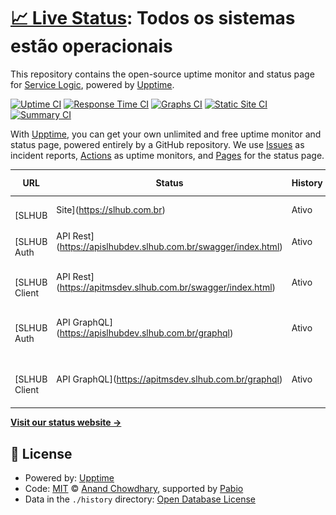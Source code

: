 # [📈 Live Status](https://Service-Logic.github.io/statuspage1): <!--live status--> **Todos os sistemas estão operacionais**

This repository contains the open-source uptime monitor and status page for [Service Logic](www.servicelogic.com.br), powered by [Upptime](https://github.com/upptime/upptime).

[![Uptime CI](https://github.com/Service-Logic/statuspage1/workflows/Uptime%20CI/badge.svg)](https://github.com/Service-Logic/statuspage1/actions?query=workflow%3A%22Uptime+CI%22)
[![Response Time CI](https://github.com/Service-Logic/statuspage1/workflows/Response%20Time%20CI/badge.svg)](https://github.com/Service-Logic/statuspage1/actions?query=workflow%3A%22Response+Time+CI%22)
[![Graphs CI](https://github.com/Service-Logic/statuspage1/workflows/Graphs%20CI/badge.svg)](https://github.com/Service-Logic/statuspage1/actions?query=workflow%3A%22Graphs+CI%22)
[![Static Site CI](https://github.com/Service-Logic/statuspage1/workflows/Static%20Site%20CI/badge.svg)](https://github.com/Service-Logic/statuspage1/actions?query=workflow%3A%22Static+Site+CI%22)
[![Summary CI](https://github.com/Service-Logic/statuspage1/workflows/Summary%20CI/badge.svg)](https://github.com/Service-Logic/statuspage1/actions?query=workflow%3A%22Summary+CI%22)

With [Upptime](https://upptime.js.org), you can get your own unlimited and free uptime monitor and status page, powered entirely by a GitHub repository. We use [Issues](https://github.com/Service-Logic/statuspage1/issues) as incident reports, [Actions](https://github.com/Service-Logic/statuspage1/actions) as uptime monitors, and [Pages](https://Service-Logic.github.io/statuspage1) for the status page.

<!--start: status pages-->
<!-- This summary is generated by Upptime (https://github.com/upptime/upptime) -->
<!-- Do not edit this manually, your changes will be overwritten -->
<!-- prettier-ignore -->
| URL | Status | History | Response Time | Uptime |
| --- | ------ | ------- | ------------- | ------ |
| <img alt="" src="https://icons.duckduckgo.com/ip3/slhub.com.br.ico" height="13"> [SLHUB | Site](https://slhub.com.br) | Ativo | [slhub-site.yml](https://github.com/Service-Logic/statuspage1/commits/HEAD/history/slhub-site.yml) | <details><summary><img alt="Response time graph" src="./graphs/slhub-site/response-time-week.png" height="20"> 874ms</summary><br><a href="https://Service-Logic.github.io/statuspage1/history/slhub-site"><img alt="Response time 1121" src="https://img.shields.io/endpoint?url=https%3A%2F%2Fraw.githubusercontent.com%2FService-Logic%2Fstatuspage1%2FHEAD%2Fapi%2Fslhub-site%2Fresponse-time.json"></a><br><a href="https://Service-Logic.github.io/statuspage1/history/slhub-site"><img alt="24-hour response time 876" src="https://img.shields.io/endpoint?url=https%3A%2F%2Fraw.githubusercontent.com%2FService-Logic%2Fstatuspage1%2FHEAD%2Fapi%2Fslhub-site%2Fresponse-time-day.json"></a><br><a href="https://Service-Logic.github.io/statuspage1/history/slhub-site"><img alt="7-day response time 874" src="https://img.shields.io/endpoint?url=https%3A%2F%2Fraw.githubusercontent.com%2FService-Logic%2Fstatuspage1%2FHEAD%2Fapi%2Fslhub-site%2Fresponse-time-week.json"></a><br><a href="https://Service-Logic.github.io/statuspage1/history/slhub-site"><img alt="30-day response time 952" src="https://img.shields.io/endpoint?url=https%3A%2F%2Fraw.githubusercontent.com%2FService-Logic%2Fstatuspage1%2FHEAD%2Fapi%2Fslhub-site%2Fresponse-time-month.json"></a><br><a href="https://Service-Logic.github.io/statuspage1/history/slhub-site"><img alt="1-year response time 1121" src="https://img.shields.io/endpoint?url=https%3A%2F%2Fraw.githubusercontent.com%2FService-Logic%2Fstatuspage1%2FHEAD%2Fapi%2Fslhub-site%2Fresponse-time-year.json"></a></details> | <details><summary><a href="https://Service-Logic.github.io/statuspage1/history/slhub-site">100.00%</a></summary><a href="https://Service-Logic.github.io/statuspage1/history/slhub-site"><img alt="All-time uptime 99.52%" src="https://img.shields.io/endpoint?url=https%3A%2F%2Fraw.githubusercontent.com%2FService-Logic%2Fstatuspage1%2FHEAD%2Fapi%2Fslhub-site%2Fuptime.json"></a><br><a href="https://Service-Logic.github.io/statuspage1/history/slhub-site"><img alt="24-hour uptime 100.00%" src="https://img.shields.io/endpoint?url=https%3A%2F%2Fraw.githubusercontent.com%2FService-Logic%2Fstatuspage1%2FHEAD%2Fapi%2Fslhub-site%2Fuptime-day.json"></a><br><a href="https://Service-Logic.github.io/statuspage1/history/slhub-site"><img alt="7-day uptime 100.00%" src="https://img.shields.io/endpoint?url=https%3A%2F%2Fraw.githubusercontent.com%2FService-Logic%2Fstatuspage1%2FHEAD%2Fapi%2Fslhub-site%2Fuptime-week.json"></a><br><a href="https://Service-Logic.github.io/statuspage1/history/slhub-site"><img alt="30-day uptime 100.00%" src="https://img.shields.io/endpoint?url=https%3A%2F%2Fraw.githubusercontent.com%2FService-Logic%2Fstatuspage1%2FHEAD%2Fapi%2Fslhub-site%2Fuptime-month.json"></a><br><a href="https://Service-Logic.github.io/statuspage1/history/slhub-site"><img alt="1-year uptime 99.52%" src="https://img.shields.io/endpoint?url=https%3A%2F%2Fraw.githubusercontent.com%2FService-Logic%2Fstatuspage1%2FHEAD%2Fapi%2Fslhub-site%2Fuptime-year.json"></a></details>
| <img alt="" src="https://icons.duckduckgo.com/ip3/apislhubdev.slhub.com.br.ico" height="13"> [SLHUB Auth | API Rest](https://apislhubdev.slhub.com.br/swagger/index.html) | Ativo | [slhub-auth-api-rest.yml](https://github.com/Service-Logic/statuspage1/commits/HEAD/history/slhub-auth-api-rest.yml) | <details><summary><img alt="Response time graph" src="./graphs/slhub-auth-api-rest/response-time-week.png" height="20"> 520ms</summary><br><a href="https://Service-Logic.github.io/statuspage1/history/slhub-auth-api-rest"><img alt="Response time 607" src="https://img.shields.io/endpoint?url=https%3A%2F%2Fraw.githubusercontent.com%2FService-Logic%2Fstatuspage1%2FHEAD%2Fapi%2Fslhub-auth-api-rest%2Fresponse-time.json"></a><br><a href="https://Service-Logic.github.io/statuspage1/history/slhub-auth-api-rest"><img alt="24-hour response time 483" src="https://img.shields.io/endpoint?url=https%3A%2F%2Fraw.githubusercontent.com%2FService-Logic%2Fstatuspage1%2FHEAD%2Fapi%2Fslhub-auth-api-rest%2Fresponse-time-day.json"></a><br><a href="https://Service-Logic.github.io/statuspage1/history/slhub-auth-api-rest"><img alt="7-day response time 520" src="https://img.shields.io/endpoint?url=https%3A%2F%2Fraw.githubusercontent.com%2FService-Logic%2Fstatuspage1%2FHEAD%2Fapi%2Fslhub-auth-api-rest%2Fresponse-time-week.json"></a><br><a href="https://Service-Logic.github.io/statuspage1/history/slhub-auth-api-rest"><img alt="30-day response time 557" src="https://img.shields.io/endpoint?url=https%3A%2F%2Fraw.githubusercontent.com%2FService-Logic%2Fstatuspage1%2FHEAD%2Fapi%2Fslhub-auth-api-rest%2Fresponse-time-month.json"></a><br><a href="https://Service-Logic.github.io/statuspage1/history/slhub-auth-api-rest"><img alt="1-year response time 607" src="https://img.shields.io/endpoint?url=https%3A%2F%2Fraw.githubusercontent.com%2FService-Logic%2Fstatuspage1%2FHEAD%2Fapi%2Fslhub-auth-api-rest%2Fresponse-time-year.json"></a></details> | <details><summary><a href="https://Service-Logic.github.io/statuspage1/history/slhub-auth-api-rest">100.00%</a></summary><a href="https://Service-Logic.github.io/statuspage1/history/slhub-auth-api-rest"><img alt="All-time uptime 99.57%" src="https://img.shields.io/endpoint?url=https%3A%2F%2Fraw.githubusercontent.com%2FService-Logic%2Fstatuspage1%2FHEAD%2Fapi%2Fslhub-auth-api-rest%2Fuptime.json"></a><br><a href="https://Service-Logic.github.io/statuspage1/history/slhub-auth-api-rest"><img alt="24-hour uptime 100.00%" src="https://img.shields.io/endpoint?url=https%3A%2F%2Fraw.githubusercontent.com%2FService-Logic%2Fstatuspage1%2FHEAD%2Fapi%2Fslhub-auth-api-rest%2Fuptime-day.json"></a><br><a href="https://Service-Logic.github.io/statuspage1/history/slhub-auth-api-rest"><img alt="7-day uptime 100.00%" src="https://img.shields.io/endpoint?url=https%3A%2F%2Fraw.githubusercontent.com%2FService-Logic%2Fstatuspage1%2FHEAD%2Fapi%2Fslhub-auth-api-rest%2Fuptime-week.json"></a><br><a href="https://Service-Logic.github.io/statuspage1/history/slhub-auth-api-rest"><img alt="30-day uptime 100.00%" src="https://img.shields.io/endpoint?url=https%3A%2F%2Fraw.githubusercontent.com%2FService-Logic%2Fstatuspage1%2FHEAD%2Fapi%2Fslhub-auth-api-rest%2Fuptime-month.json"></a><br><a href="https://Service-Logic.github.io/statuspage1/history/slhub-auth-api-rest"><img alt="1-year uptime 99.57%" src="https://img.shields.io/endpoint?url=https%3A%2F%2Fraw.githubusercontent.com%2FService-Logic%2Fstatuspage1%2FHEAD%2Fapi%2Fslhub-auth-api-rest%2Fuptime-year.json"></a></details>
| <img alt="" src="https://icons.duckduckgo.com/ip3/apitmsdev.slhub.com.br.ico" height="13"> [SLHUB Client | API Rest](https://apitmsdev.slhub.com.br/swagger/index.html) | Ativo | [slhub-client-api-rest.yml](https://github.com/Service-Logic/statuspage1/commits/HEAD/history/slhub-client-api-rest.yml) | <details><summary><img alt="Response time graph" src="./graphs/slhub-client-api-rest/response-time-week.png" height="20"> 532ms</summary><br><a href="https://Service-Logic.github.io/statuspage1/history/slhub-client-api-rest"><img alt="Response time 584" src="https://img.shields.io/endpoint?url=https%3A%2F%2Fraw.githubusercontent.com%2FService-Logic%2Fstatuspage1%2FHEAD%2Fapi%2Fslhub-client-api-rest%2Fresponse-time.json"></a><br><a href="https://Service-Logic.github.io/statuspage1/history/slhub-client-api-rest"><img alt="24-hour response time 484" src="https://img.shields.io/endpoint?url=https%3A%2F%2Fraw.githubusercontent.com%2FService-Logic%2Fstatuspage1%2FHEAD%2Fapi%2Fslhub-client-api-rest%2Fresponse-time-day.json"></a><br><a href="https://Service-Logic.github.io/statuspage1/history/slhub-client-api-rest"><img alt="7-day response time 532" src="https://img.shields.io/endpoint?url=https%3A%2F%2Fraw.githubusercontent.com%2FService-Logic%2Fstatuspage1%2FHEAD%2Fapi%2Fslhub-client-api-rest%2Fresponse-time-week.json"></a><br><a href="https://Service-Logic.github.io/statuspage1/history/slhub-client-api-rest"><img alt="30-day response time 579" src="https://img.shields.io/endpoint?url=https%3A%2F%2Fraw.githubusercontent.com%2FService-Logic%2Fstatuspage1%2FHEAD%2Fapi%2Fslhub-client-api-rest%2Fresponse-time-month.json"></a><br><a href="https://Service-Logic.github.io/statuspage1/history/slhub-client-api-rest"><img alt="1-year response time 584" src="https://img.shields.io/endpoint?url=https%3A%2F%2Fraw.githubusercontent.com%2FService-Logic%2Fstatuspage1%2FHEAD%2Fapi%2Fslhub-client-api-rest%2Fresponse-time-year.json"></a></details> | <details><summary><a href="https://Service-Logic.github.io/statuspage1/history/slhub-client-api-rest">100.00%</a></summary><a href="https://Service-Logic.github.io/statuspage1/history/slhub-client-api-rest"><img alt="All-time uptime 99.92%" src="https://img.shields.io/endpoint?url=https%3A%2F%2Fraw.githubusercontent.com%2FService-Logic%2Fstatuspage1%2FHEAD%2Fapi%2Fslhub-client-api-rest%2Fuptime.json"></a><br><a href="https://Service-Logic.github.io/statuspage1/history/slhub-client-api-rest"><img alt="24-hour uptime 100.00%" src="https://img.shields.io/endpoint?url=https%3A%2F%2Fraw.githubusercontent.com%2FService-Logic%2Fstatuspage1%2FHEAD%2Fapi%2Fslhub-client-api-rest%2Fuptime-day.json"></a><br><a href="https://Service-Logic.github.io/statuspage1/history/slhub-client-api-rest"><img alt="7-day uptime 100.00%" src="https://img.shields.io/endpoint?url=https%3A%2F%2Fraw.githubusercontent.com%2FService-Logic%2Fstatuspage1%2FHEAD%2Fapi%2Fslhub-client-api-rest%2Fuptime-week.json"></a><br><a href="https://Service-Logic.github.io/statuspage1/history/slhub-client-api-rest"><img alt="30-day uptime 100.00%" src="https://img.shields.io/endpoint?url=https%3A%2F%2Fraw.githubusercontent.com%2FService-Logic%2Fstatuspage1%2FHEAD%2Fapi%2Fslhub-client-api-rest%2Fuptime-month.json"></a><br><a href="https://Service-Logic.github.io/statuspage1/history/slhub-client-api-rest"><img alt="1-year uptime 99.92%" src="https://img.shields.io/endpoint?url=https%3A%2F%2Fraw.githubusercontent.com%2FService-Logic%2Fstatuspage1%2FHEAD%2Fapi%2Fslhub-client-api-rest%2Fuptime-year.json"></a></details>
| <img alt="" src="https://icons.duckduckgo.com/ip3/apislhubdev.slhub.com.br.ico" height="13"> [SLHUB Auth | API GraphQL](https://apislhubdev.slhub.com.br/graphql) | Ativo | [slhub-auth-api-graph-ql.yml](https://github.com/Service-Logic/statuspage1/commits/HEAD/history/slhub-auth-api-graph-ql.yml) | <details><summary><img alt="Response time graph" src="./graphs/slhub-auth-api-graph-ql/response-time-week.png" height="20"> 912ms</summary><br><a href="https://Service-Logic.github.io/statuspage1/history/slhub-auth-api-graph-ql"><img alt="Response time 1094" src="https://img.shields.io/endpoint?url=https%3A%2F%2Fraw.githubusercontent.com%2FService-Logic%2Fstatuspage1%2FHEAD%2Fapi%2Fslhub-auth-api-graph-ql%2Fresponse-time.json"></a><br><a href="https://Service-Logic.github.io/statuspage1/history/slhub-auth-api-graph-ql"><img alt="24-hour response time 494" src="https://img.shields.io/endpoint?url=https%3A%2F%2Fraw.githubusercontent.com%2FService-Logic%2Fstatuspage1%2FHEAD%2Fapi%2Fslhub-auth-api-graph-ql%2Fresponse-time-day.json"></a><br><a href="https://Service-Logic.github.io/statuspage1/history/slhub-auth-api-graph-ql"><img alt="7-day response time 912" src="https://img.shields.io/endpoint?url=https%3A%2F%2Fraw.githubusercontent.com%2FService-Logic%2Fstatuspage1%2FHEAD%2Fapi%2Fslhub-auth-api-graph-ql%2Fresponse-time-week.json"></a><br><a href="https://Service-Logic.github.io/statuspage1/history/slhub-auth-api-graph-ql"><img alt="30-day response time 1190" src="https://img.shields.io/endpoint?url=https%3A%2F%2Fraw.githubusercontent.com%2FService-Logic%2Fstatuspage1%2FHEAD%2Fapi%2Fslhub-auth-api-graph-ql%2Fresponse-time-month.json"></a><br><a href="https://Service-Logic.github.io/statuspage1/history/slhub-auth-api-graph-ql"><img alt="1-year response time 1094" src="https://img.shields.io/endpoint?url=https%3A%2F%2Fraw.githubusercontent.com%2FService-Logic%2Fstatuspage1%2FHEAD%2Fapi%2Fslhub-auth-api-graph-ql%2Fresponse-time-year.json"></a></details> | <details><summary><a href="https://Service-Logic.github.io/statuspage1/history/slhub-auth-api-graph-ql">100.00%</a></summary><a href="https://Service-Logic.github.io/statuspage1/history/slhub-auth-api-graph-ql"><img alt="All-time uptime 99.56%" src="https://img.shields.io/endpoint?url=https%3A%2F%2Fraw.githubusercontent.com%2FService-Logic%2Fstatuspage1%2FHEAD%2Fapi%2Fslhub-auth-api-graph-ql%2Fuptime.json"></a><br><a href="https://Service-Logic.github.io/statuspage1/history/slhub-auth-api-graph-ql"><img alt="24-hour uptime 100.00%" src="https://img.shields.io/endpoint?url=https%3A%2F%2Fraw.githubusercontent.com%2FService-Logic%2Fstatuspage1%2FHEAD%2Fapi%2Fslhub-auth-api-graph-ql%2Fuptime-day.json"></a><br><a href="https://Service-Logic.github.io/statuspage1/history/slhub-auth-api-graph-ql"><img alt="7-day uptime 100.00%" src="https://img.shields.io/endpoint?url=https%3A%2F%2Fraw.githubusercontent.com%2FService-Logic%2Fstatuspage1%2FHEAD%2Fapi%2Fslhub-auth-api-graph-ql%2Fuptime-week.json"></a><br><a href="https://Service-Logic.github.io/statuspage1/history/slhub-auth-api-graph-ql"><img alt="30-day uptime 100.00%" src="https://img.shields.io/endpoint?url=https%3A%2F%2Fraw.githubusercontent.com%2FService-Logic%2Fstatuspage1%2FHEAD%2Fapi%2Fslhub-auth-api-graph-ql%2Fuptime-month.json"></a><br><a href="https://Service-Logic.github.io/statuspage1/history/slhub-auth-api-graph-ql"><img alt="1-year uptime 99.56%" src="https://img.shields.io/endpoint?url=https%3A%2F%2Fraw.githubusercontent.com%2FService-Logic%2Fstatuspage1%2FHEAD%2Fapi%2Fslhub-auth-api-graph-ql%2Fuptime-year.json"></a></details>
| <img alt="" src="https://icons.duckduckgo.com/ip3/apitmsdev.slhub.com.br.ico" height="13"> [SLHUB Client | API GraphQL](https://apitmsdev.slhub.com.br/graphql) | Ativo | [slhub-client-api-graph-ql.yml](https://github.com/Service-Logic/statuspage1/commits/HEAD/history/slhub-client-api-graph-ql.yml) | <details><summary><img alt="Response time graph" src="./graphs/slhub-client-api-graph-ql/response-time-week.png" height="20"> 729ms</summary><br><a href="https://Service-Logic.github.io/statuspage1/history/slhub-client-api-graph-ql"><img alt="Response time 855" src="https://img.shields.io/endpoint?url=https%3A%2F%2Fraw.githubusercontent.com%2FService-Logic%2Fstatuspage1%2FHEAD%2Fapi%2Fslhub-client-api-graph-ql%2Fresponse-time.json"></a><br><a href="https://Service-Logic.github.io/statuspage1/history/slhub-client-api-graph-ql"><img alt="24-hour response time 612" src="https://img.shields.io/endpoint?url=https%3A%2F%2Fraw.githubusercontent.com%2FService-Logic%2Fstatuspage1%2FHEAD%2Fapi%2Fslhub-client-api-graph-ql%2Fresponse-time-day.json"></a><br><a href="https://Service-Logic.github.io/statuspage1/history/slhub-client-api-graph-ql"><img alt="7-day response time 729" src="https://img.shields.io/endpoint?url=https%3A%2F%2Fraw.githubusercontent.com%2FService-Logic%2Fstatuspage1%2FHEAD%2Fapi%2Fslhub-client-api-graph-ql%2Fresponse-time-week.json"></a><br><a href="https://Service-Logic.github.io/statuspage1/history/slhub-client-api-graph-ql"><img alt="30-day response time 923" src="https://img.shields.io/endpoint?url=https%3A%2F%2Fraw.githubusercontent.com%2FService-Logic%2Fstatuspage1%2FHEAD%2Fapi%2Fslhub-client-api-graph-ql%2Fresponse-time-month.json"></a><br><a href="https://Service-Logic.github.io/statuspage1/history/slhub-client-api-graph-ql"><img alt="1-year response time 855" src="https://img.shields.io/endpoint?url=https%3A%2F%2Fraw.githubusercontent.com%2FService-Logic%2Fstatuspage1%2FHEAD%2Fapi%2Fslhub-client-api-graph-ql%2Fresponse-time-year.json"></a></details> | <details><summary><a href="https://Service-Logic.github.io/statuspage1/history/slhub-client-api-graph-ql">100.00%</a></summary><a href="https://Service-Logic.github.io/statuspage1/history/slhub-client-api-graph-ql"><img alt="All-time uptime 99.84%" src="https://img.shields.io/endpoint?url=https%3A%2F%2Fraw.githubusercontent.com%2FService-Logic%2Fstatuspage1%2FHEAD%2Fapi%2Fslhub-client-api-graph-ql%2Fuptime.json"></a><br><a href="https://Service-Logic.github.io/statuspage1/history/slhub-client-api-graph-ql"><img alt="24-hour uptime 100.00%" src="https://img.shields.io/endpoint?url=https%3A%2F%2Fraw.githubusercontent.com%2FService-Logic%2Fstatuspage1%2FHEAD%2Fapi%2Fslhub-client-api-graph-ql%2Fuptime-day.json"></a><br><a href="https://Service-Logic.github.io/statuspage1/history/slhub-client-api-graph-ql"><img alt="7-day uptime 100.00%" src="https://img.shields.io/endpoint?url=https%3A%2F%2Fraw.githubusercontent.com%2FService-Logic%2Fstatuspage1%2FHEAD%2Fapi%2Fslhub-client-api-graph-ql%2Fuptime-week.json"></a><br><a href="https://Service-Logic.github.io/statuspage1/history/slhub-client-api-graph-ql"><img alt="30-day uptime 100.00%" src="https://img.shields.io/endpoint?url=https%3A%2F%2Fraw.githubusercontent.com%2FService-Logic%2Fstatuspage1%2FHEAD%2Fapi%2Fslhub-client-api-graph-ql%2Fuptime-month.json"></a><br><a href="https://Service-Logic.github.io/statuspage1/history/slhub-client-api-graph-ql"><img alt="1-year uptime 99.84%" src="https://img.shields.io/endpoint?url=https%3A%2F%2Fraw.githubusercontent.com%2FService-Logic%2Fstatuspage1%2FHEAD%2Fapi%2Fslhub-client-api-graph-ql%2Fuptime-year.json"></a></details>

<!--end: status pages-->

[**Visit our status website →**](https://Service-Logic.github.io/statuspage1)

## 📄 License

- Powered by: [Upptime](https://github.com/upptime/upptime)
- Code: [MIT](./LICENSE) © [Anand Chowdhary](https://anandchowdhary.com), supported by [Pabio](https://pabio.com)
- Data in the `./history` directory: [Open Database License](https://opendatacommons.org/licenses/odbl/1-0/)

